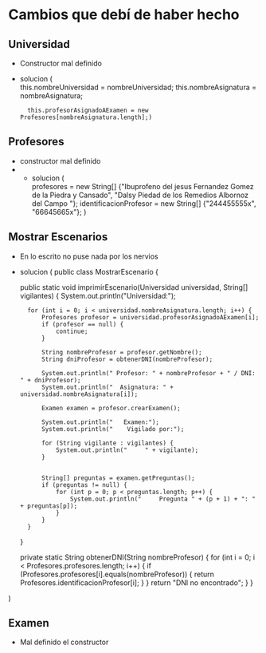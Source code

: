 # Cambios que debí de haber hecho

## Universidad
- Constructor mal definido
- solucion (   
        this.nombreUniversidad = nombreUniversidad;
        this.nombreAsignatura = nombreAsignatura;

        this.profesorAsignadoAExamen = new Profesores[nombreAsignatura.length];)

## Profesores
- constructor mal definido
- - solucion (    
    profesores = new String[] {"Ibuprofeno del jesus Fernandez Gomez de la Piedra y Cansado", "Dalsy Piedad de los Remedios Albornoz del Campo "};
        identificacionProfesor = new String[] {"244455555x", "66645665x"};
)

## Mostrar Escenarios 

- En lo escrito no puse nada por los nervios 
- solucion (
    public class MostrarEscenario {

    public static void imprimirEscenario(Universidad universidad, String[] vigilantes) {
        System.out.println("Universidad:");

        for (int i = 0; i < universidad.nombreAsignatura.length; i++) {
            Profesores profesor = universidad.profesorAsignadoAExamen[i];
            if (profesor == null) {
                continue; 
            }

            String nombreProfesor = profesor.getNombre();
            String dniProfesor = obtenerDNI(nombreProfesor);

            System.out.println(" Profesor: " + nombreProfesor + " / DNI: " + dniProfesor);
            System.out.println("  Asignatura: " + universidad.nombreAsignatura[i]);

            Examen examen = profesor.crearExamen();

            System.out.println("   Examen:");
            System.out.println("    Vigilado por:");

            for (String vigilante : vigilantes) {
                System.out.println("     " + vigilante);
            }

            
            String[] preguntas = examen.getPreguntas();
            if (preguntas != null) {
                for (int p = 0; p < preguntas.length; p++) {
                    System.out.println("     Pregunta " + (p + 1) + ": " + preguntas[p]);
                }
            }
        }
    }

    private static String obtenerDNI(String nombreProfesor) {
        for (int i = 0; i < Profesores.profesores.length; i++) {
            if (Profesores.profesores[i].equals(nombreProfesor)) {
                return Profesores.identificacionProfesor[i];
            }
        }
        return "DNI no encontrado";
    }
}

)

## Examen 
- Mal definido el constructor